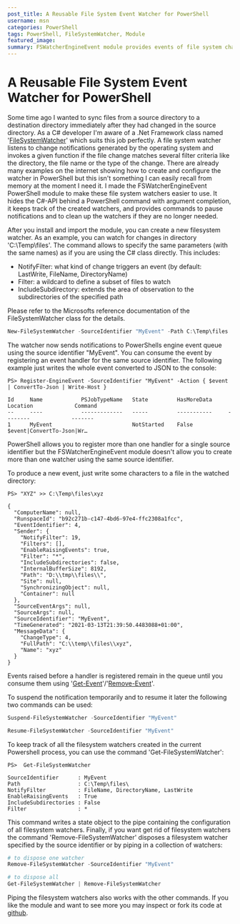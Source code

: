 ```yaml
---
post_title: A Reusable File System Event Watcher for PowerShell
username: msn
categories: PowerShell
tags: PowerShell, FileSystemWatcher, Module
featured_image: 
summary: FSWatcherEngineEvent module provides events of file system changes as powershell engine event
---
```


# A Reusable File System Event Watcher for PowerShell

Some time ago I wanted to sync files from a source directory to a destination directory immediately after they had changed in the source directory.
As a C# developer I'm aware of a .Net Framework class named '[FileSystemWatcher](/dotnetapi/system.io.filesystemwatcher)' which suits this job perfectly.
A file system watcher listens to change notifications generated by the operating system and invokes a given function if the file change matches several filter criteria like the directory, the file name or the type of the change.
There are already many examples on the internet showing how to create and configure the watcher in PowerShell but this isn't something I can easily recall from memory at the moment I need it.
I made the FSWatcherEngineEvent PowerShell module to make these file system watchers easier to use.
It hides the C#-API behind a PowerShell command with argument completion, it keeps track of the created watchers, and provides commands to pause notifications and to clean up the watchers if they are no longer needed.

After you install and import the module, you can create a new filesystem watcher.
As an example, you can watch for changes in directory 'C:\Temp\files'.
The command allows to specify the same parameters (with the same names) as if you are using the C# class directly.
This includes:

- NotifyFilter: what kind of change triggers an event (by default: LastWrite, FileName, DirectoryName)
- Filter: a wildcard to define a subset of files to watch
- IncludeSubdirectory: extends the area of observation to the subdirectories of the specified path

Please refer to the Microsofts reference documentation of the FileSystemWatcher class for the details.

```powershell
New-FileSystemWatcher -SourceIdentifier "MyEvent" -Path C:\Temp\files
```

The watcher now sends notifications to PowerShells engine event queue using the source identifier "MyEvent".
You can consume the event by registering an event handler for the same source identifier.
The following example just writes the whole event converted to JSON to the console:

```powershell-console
PS> Register-EngineEvent -SourceIdentifier "MyEvent" -Action { $event | ConvertTo-Json | Write-Host }

Id     Name            PSJobTypeName   State         HasMoreData     Location             Command
--     ----            -------------   -----         -----------     --------             -------
1      MyEvent                         NotStarted    False                                $event|ConvertTo-Json|Wr…
```

PowerShell allows you to register more than one handler for a single source identifier but the FSWatcherEngineEvent module doesn't allow you to create more than one watcher using the same source identifier.

To produce a new event, just write some characters to a file in the watched directory:

```powershell-console
PS> "XYZ" >> C:\Temp\files\xyz

{
  "ComputerName": null,
  "RunspaceId": "b92c271b-c147-4bd6-97e4-ffc2308a1fcc",
  "EventIdentifier": 4,
  "Sender": {
    "NotifyFilter": 19,
    "Filters": [],
    "EnableRaisingEvents": true,
    "Filter": "*",
    "IncludeSubdirectories": false,
    "InternalBufferSize": 8192,
    "Path": "D:\\tmp\\files\\",
    "Site": null,
    "SynchronizingObject": null,
    "Container": null
  },
  "SourceEventArgs": null,
  "SourceArgs": null,
  "SourceIdentifier": "MyEvent",
  "TimeGenerated": "2021-03-13T21:39:50.4483088+01:00",
  "MessageData": {
    "ChangeType": 4,
    "FullPath": "C:\\temp\\files\\xyz",
    "Name": "xyz"
  }
}
```

Events raised before a handler is registered remain in the queue until you consume them using '[Get-Event](xref:Microsoft.PowerShell.Utility.Get-Event)'/'[Remove-Event](xref:Microsoft.PowerShell.Utility.Remove-Event)'.

To suspend the notification temporarily and to resume it later the following two commands can be used:

```powershell
Suspend-FileSystemWatcher -SourceIdentifier "MyEvent"

Resume-FileSystemWatcher -SourceIdentifier "MyEvent"
```

To keep track of all the filesystem watchers created in the current Powershell process, you can use the command 'Get-FileSystemWatcher':

```powershell-console
PS>  Get-FileSystemWatcher

SourceIdentifier      : MyEvent
Path                  : C:\Temp\files\
NotifyFilter          : FileName, DirectoryName, LastWrite
EnableRaisingEvents   : True
IncludeSubdirectories : False
Filter                : *
```

This command writes a state object to the pipe containing the configuration of all filesystem watchers.
Finally, if you want get rid of filesystem watchers the command 'Remove-FileSystemWatcher' disposes a filesystem watcher specified by the source identifier or by piping in a collection of watchers:

```powershell
# to dispose one watcher
Remove-FileSystemWatcher -SourceIdentifier "MyEvent"

# to dispose all 
Get-FileSystemWatcher | Remove-FileSystemWatcher
```

Piping the filesystem watchers also works with the other commands.
If you like the module and want to see more you may inspect or fork its code at [github](https://github.com/wgross/fswatcher-engine-event).
